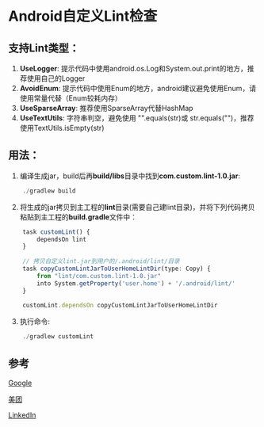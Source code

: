 # Android自定义Lint检查

## 支持Lint类型：
1. **UseLogger**: 提示代码中使用android.os.Log和System.out.print的地方，推荐使用自己的Logger
2. **AvoidEnum**: 提示代码中使用Enum的地方，android建议避免使用Enum，请使用常量代替（Enum较耗内存）
3. **UseSparseArray**: 推荐使用SparseArray代替HashMap
4. **UseTextUtils**: 字符串判空，避免使用 "".equals(str)或 str.equals("")，推荐使用TextUtils.isEmpty(str)

## 用法：
1. 编译生成jar，build后再**build/libs**目录中找到**com.custom.lint-1.0.jar**:
```js
    ./gradlew build
```    

2. 将生成的jar拷贝到主工程的**lint**目录(需要自己建lint目录)，并将下列代码拷贝粘贴到主工程的**build.gradle**文件中：
```js
    task customLint() {
        dependsOn lint
    }
    
    // 拷贝自定义lint.jar到用户的/.android/lint/目录
    task copyCustomLintJarToUserHomeLintDir(type: Copy) {
        from "lint/com.custom.lint-1.0.jar"
        into System.getProperty('user.home') + '/.android/lint/'
    }
    
    customLint.dependsOn copyCustomLintJarToUserHomeLintDir
```
3. 执行命令:
```js
    ./gradlew customLint
```

## 参考
[Google](http://tools.android.com/tips/lint-custom-rules)

[美团](http://tech.meituan.com/android_custom_lint.html)

[LinkedIn](https://engineering.linkedin.com/android/writing-custom-lint-checks-gradle)